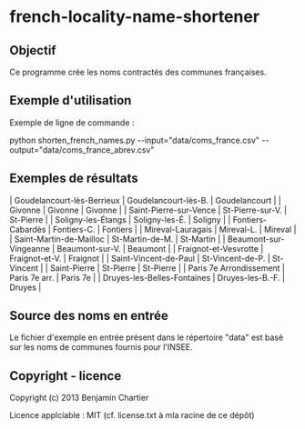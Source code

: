 # french-locality-name-shortener

## Objectif

Ce programme crée les noms contractés des communes françaises.


## Exemple d'utilisation

Exemple de ligne de commande :

python shorten_french_names.py --input="data/coms_france.csv" --output="data/coms_france_abrev.csv"


## Exemples de résultats

| Goudelancourt-lès-Berrieux              | Goudelancourt-lès-B.     | Goudelancourt | 
| Givonne                                 | Givonne                  | Givonne       | 
| Saint-Pierre-sur-Vence                  | St-Pierre-sur-V.         | St-Pierre     | 
| Soligny-les-Étangs                      | Soligny-les-É.           | Soligny       | 
| Fontiers-Cabardès                       | Fontiers-C.              | Fontiers      | 
| Mireval-Lauragais                       | Mireval-L.               | Mireval       | 
| Saint-Martin-de-Mailloc                 | St-Martin-de-M.          | St-Martin     | 
| Beaumont-sur-Vingeanne                  | Beaumont-sur-V.          | Beaumont      | 
| Fraignot-et-Vesvrotte                   | Fraignot-et-V.           | Fraignot      | 
| Saint-Vincent-de-Paul                   | St-Vincent-de-P.         | St-Vincent    | 
| Saint-Pierre                            | St-Pierre                | St-Pierre     | 
| Paris 7e Arrondissement                 | Paris 7e arr.            | Paris 7e      | 
| Druyes-les-Belles-Fontaines             | Druyes-les-B.-F.         | Druyes        | 


## Source des noms en entrée

Le fichier d'exemple en entrée présent dans le répertoire "data" est basé sur les noms de communes fournis pour l'INSEE.


## Copyright - licence

Copyright (c) 2013 Benjamin Chartier

Licence applciable : MIT (cf. license.txt à mla racine de ce dépôt)